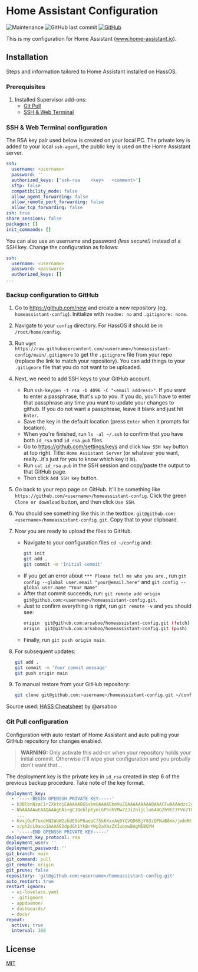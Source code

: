 # Home Assistant Configuration
![Maintenance](https://img.shields.io/maintenance/yes/2020?style=for-the-badge)
![GitHub last commit](https://img.shields.io/github/last-commit/ByKaj/homeassistant-config?style=for-the-badge)
[![GitHub](https://img.shields.io/github/license/ByKaj/homeassistant-config?style=for-the-badge)](LICENSE)

This is my configuration for Home Assistant (www.home-assistant.io).

## Installation
Steps and information tailored to Home Assistant installed on HassOS.

### Prerequisites
1. Installed Supervisor add-ons:
	* [Git Pull](https://github.com/home-assistant/hassio-addons/tree/master/git_pull)
	* [SSH & Web Terminal](https://github.com/hassio-addons/addon-ssh)


### SSH & Web Terminal configuration
The RSA key pair used below is created on your local PC. The private key is added to your local `ssh-agent`, the public key is used on the Home Assistant server.

```yaml
ssh:
  username: <username>
  password: ''
  authorized_keys: ['ssh-rsa    <key>   <comment>']
  sftp: false
  compatibility_mode: false
  allow_agent_forwarding: false
  allow_remote_port_forwarding: false
  allow_tcp_forwarding: false
zsh: true
share_sessions: false
packages: []
init_commands: []
```

You can also use an username and password _(less secure!)_ instead of a SSH key. Change the configuration as follows:
```yaml
ssh:
  username: <username>
  password: <password>
  authorized_keys: []
...
```

### Backup configuration to GitHub
1. Go to https://github.com/new and create a new repository (eg. `homeassistant-config`). Initialize with `readme: no` and `.gitignore: none`.
3. Navigate to your `config` directory. For HassOS it should be in `/root/home/config`.
5. Run `wget https://raw.githubusercontent.com/<username>/homeassistant-config/main/.gitignore` to get the `.gitignore` file from your repo (replace the link to match your repository). You can add things to your `.gitignore` file that you do not want to be uploaded.
6. Next, we need to add SSH keys to your GitHub account.
    * Run `ssh-keygen -t rsa -b 4096 -C "<email address>"`. If you want to enter a passphrase, that's up to you. If you do, you'll have to enter that passphrase any time you want to update your changes to github. If you do not want a passphrase, leave it blank and just hit `Enter`.
    * Save the key in the default location (press `Enter` when it prompts for location).
    * When you're finished, run `ls -al ~/.ssh` to confirm that you have both `id_rsa` and `id_rsa.pub` files.
    * Go to https://github.com/settings/keys and click `New SSH key` button at top right. Title: `Home Assistant Server` (or whatever you want, really...it's just for you to know which key it is).
    * Run `cat id_rsa.pub` in the SSH session and copy/paste the output to that GitHub page.
    * Then click `Add SSH key` button.
7. Go back to your repo page on GitHub. It'll be something like `https://github.com/<username>/homeassistant-config`. Click the green `Clone or download` button, and then click `Use SSH`.
8. You should see something like this in the textbox: `git@github.com:<username>/homeassistant-config.git`. Copy that to your clipboard.
9. Now you are ready to upload the files to GitHub.
    * Navigate to your configuration files `cd ~/config` and:
		```bash
		git init
		git add .
		git commit -m 'Initial commit'
		```
	* If you get an error about `*** Please tell me who you are.`, run `git config --global user.email "your@email.here"` and `git config --global user.name "Your Name"`
    * After that commit succeeds, run: `git remote add origin git@github.com:<username>/homeassistant-config.git`.
    * Just to confirm everything is right, run `git remote -v` and you should see:
      ```bash
      origin  git@github.com:arsaboo/homeassistant-config.git (fetch)
      origin  git@github.com:arsaboo/homeassistant-config.git (push)
      ```
    * Finally, run `git push origin main`.

10. For subsequent updates:
    ```bash
    git add .
    git commit -m 'Your commit message'
    git push origin main
	```
11. To manual restore from your GitHub repository:
    ```bash
    git clone git@github.com:<username>/homeassistant-config.git ~/config
    ```

Source used: [HASS Cheatsheet](https://github.com/arsaboo/homeassistant-config/blob/master/HASS%20Cheatsheet.md) by @arsaboo


### Git Pull configuration
Configuration with auto restart of Home Assistant and auto pulling your GitHub repository for changes enabled. 

> **WARNING:** Only activate this add-on when your repository holds your initial commit. Otherwise it'll wipe your configuration and you probally don't want that... 

The deployment key is the private key in `id_rsa` created in step 6 of the previous backup procedure. Take note of the key format.

```yaml
deployment_key:
  - '-----BEGIN OPENSSH PRIVATE KEY-----'
  - b3BlbnNzaC1rZXktdjEAAAAABG5vbmUAAAAEbm9uZQAAAAAAAAABAAACFwAAAAdzc2gtcn
  - NhAAAAAwEAAQAAAgEAs+gC1QehlpEymiGPSnhVMwZZJi2nljLlu644G2h9tE7FVn2TG0XR
	...
  - KvxjOuF7exeHN2WaW2zkUE9oP6aeaCfSk6XxxAq9YQVQD6BjY83zQPNaB8mk/jmkHH1C6V
  - x/ph2cL0aoo1AAAAE2dpdGh1YkBrYWp2aXNzZXIubmwBAgMEBQYH
  - '-----END OPENSSH PRIVATE KEY-----'
deployment_key_protocol: rsa
deployment_user: ''
deployment_password: ''
git_branch: main
git_command: pull
git_remote: origin
git_prune: false
repository: 'git@github.com:<username>/homeassistant-config.git'
auto_restart: true
restart_ignore:
  - ui-lovelace.yaml
  - .gitignore
  - appdaemon/
  - dashboards/
  - docs/
repeat:
  active: true
  interval: 300
```


## License
[MIT](LICENSE)
